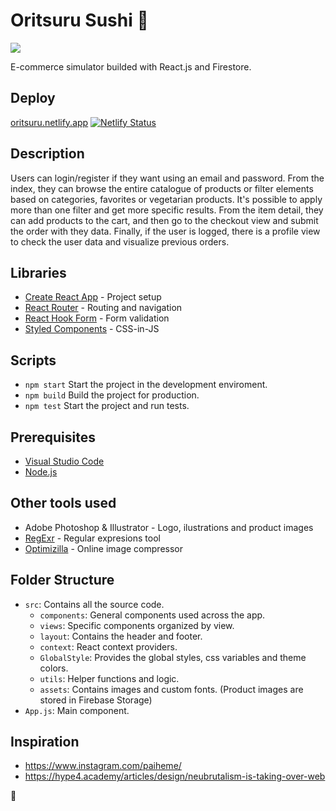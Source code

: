 # Oritsuru Sushi 🍣

[![](https://img.shields.io/badge/README-Español-red)](./README.es.md)

E-commerce simulator builded with React.js and Firestore.

## Deploy

[oritsuru.netlify.app](oritsuru.netlify.app)
[![Netlify Status](https://api.netlify.com/api/v1/badges/a253097a-2925-4d33-bb21-7eb6cf663ab0/deploy-status)](https://app.netlify.com/sites/oritsuru/deploys)

## Description

Users can login/register if they want using an email and password.
From the index, they can browse the entire catalogue of products or filter elements based on categories, favorites or vegetarian products. It's possible to apply more than one filter and get more specific results.
From the item detail, they can add products to the cart, and then go to the checkout view and submit the order with they data.
Finally, if the user is logged, there is a profile view to check the user data and visualize previous orders.

## Libraries

- [Create React App][cra] - Project setup
- [React Router][router] - Routing and navigation
- [React Hook Form][form] - Form validation
- [Styled Components][styled] - CSS-in-JS

## Scripts

- `npm start`
    Start the project in the development enviroment.
- `npm build`
    Build the project for production.
- `npm test`
    Start the project and run tests.

## Prerequisites

- [Visual Studio Code](https://code.visualstudio.com/)
- [Node.js](https://nodejs.org)

## Other tools used

- Adobe Photoshop & Illustrator - Logo, ilustrations and product images
- [RegExr][regexr] - Regular expresions tool
- [Optimizilla][opti] - Online image compressor

## Folder Structure

- `src`: Contains all the source code.
    - `components`: General components used across the app.
    - `views`: Specific components organized by view.
    - `layout`: Contains the header and footer.
    - `context`: React context providers.
    - `GlobalStyle`: Provides the global styles, css variables and theme colors.
    - `utils`: Helper functions and logic. 
    - `assets`: Contains images and custom fonts. (Product images are stored in Firebase Storage)
- `App.js`: Main component.

## Inspiration

- https://www.instagram.com/paiheme/
- https://hype4.academy/articles/design/neubrutalism-is-taking-over-web

🐉

[es]: https://img.shields.io/badge/README-Español-red
[deploy]: https://oritsuru.netlify.app
[status]: https://api.netlify.com/api/v1/badges/a253097a-2925-4d33-bb21-7eb6cf663ab0/deploy-status
[netlify]: https://app.netlify.com/sites/oritsuru/deploys
[cra]: https://github.com/facebook/create-react-app
[router]: https://github.com/remix-run/react-router
[form]: https://github.com/react-hook-form/react-hook-form
[styled]: https://github.com/styled-components/styled-components
[regexr]: https://regexr.com
[opti]: https://imagecompressor.com